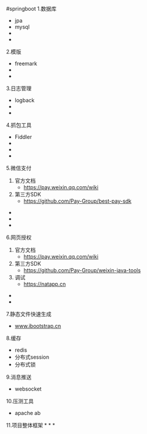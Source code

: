 #springboot
1.数据库
  * jpa
  * mysql
  *
  *
  
2.模版
  * freemark
  *
  *
3.日志管理
  * logback
  *
  *
  
4.抓包工具
  * Fiddler
  *
  *
  *
  
5.微信支付
  1. 官方文档
     * https://pay.weixin.qq.com/wiki   
  2. 第三方SDK
     * https://github.com/Pay-Group/best-pay-sdk  
  *
  *
  *
6.网页授权
  1. 官方文档
     *  https://pay.weixin.qq.com/wiki
  2. 第三方SDK
     *  https://github.com/Pay-Group/weixin-java-tools   
  3. 调试
     *  https://natapp.cn
  *
  * 
7.静态文件快速生成
  *  www.ibootstrap.cn
  
8.缓存
  *  redis
  *  分布式session
  *  分布式锁


9.消息推送
  * websocket
  
10.压测工具
  *  apache ab

11.项目整体框架
  * 
  *
  *
  
  
      
    
      
